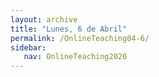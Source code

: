 ```yaml
---
layout: archive
title: "Lunes, 6 de Abril"
permalink: /OnlineTeaching04-6/
sidebar:
   nav: OnlineTeaching2020
---
```

<!---
> **ANUNCIOS:**  
>

> **PLAN PARA HOY:**
>

> **Tarea:**
>
-->
